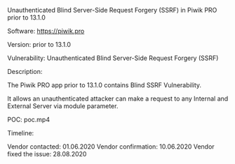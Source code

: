 Unauthenticated Blind Server-Side Request Forgery (SSRF) in Piwik PRO prior to 13.1.0

Software: https://piwik.pro

Version: prior to 13.1.0

Vulnerability: Unauthenticated Blind Server-Side Request Forgery (SSRF)

Description:

The Piwik PRO app prior to 13.1.0 contains Blind SSRF Vulnerability.

It allows an unauthenticated attacker can make a request to any Internal and External Server via module parameter.

POC: poc.mp4

Timeline:

Vendor contacted: 01.06.2020 Vendor confirmation: 10.06.2020 Vendor fixed the issue: 28.08.2020
